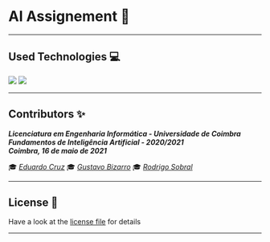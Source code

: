 # AI Assignement :robot:

___

## Used Technologies :computer:

<img src="https://img.icons8.com/color/48/000000/c-sharp-logo.png"/> <img src="https://img.icons8.com/ios-filled/50/000000/unity.png"/>

___

## **Contributors** :sparkles:

<html><i><b> Licenciatura em Engenharia Informática - Universidade de Coimbra<br>
Fundamentos de Inteligência Artificial - 2020/2021 <br>
Coimbra, 16 de maio de 2021
</b></i></html>

:mortar_board: *[Eduardo Cruz](https://github.com/eduardoffcruz)*
:mortar_board: *[Gustavo Bizarro](https://github.com/gtb200)*
:mortar_board: *[Rodrigo Sobral](https://github.com/RodrigoSobral2000)*

___

## License :link:
Have a look at the [license file](LICENSE) for details
___

